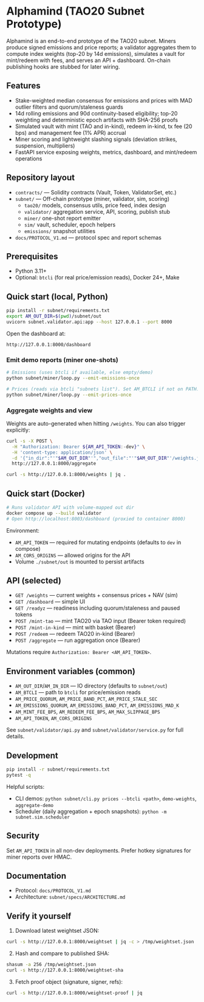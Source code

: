 # Alphamind (TAO20 Subnet Prototype)

Alphamind is an end-to-end prototype of the TAO20 subnet. Miners produce signed emissions and price reports; a validator aggregates them to compute index weights (top-20 by 14d emissions), simulates a vault for mint/redeem with fees, and serves an API + dashboard. On-chain publishing hooks are stubbed for later wiring.

## Features
- Stake-weighted median consensus for emissions and prices with MAD outlier filters and quorum/staleness guards
- 14d rolling emissions and 90d continuity-based eligibility; top-20 weighting and deterministic epoch artifacts with SHA-256 proofs
- Simulated vault with mint (TAO and in-kind), redeem in-kind, tx fee (20 bps) and management fee (1% APR) accrual
- Miner scoring and lightweight slashing signals (deviation strikes, suspension, multipliers)
- FastAPI service exposing weights, metrics, dashboard, and mint/redeem operations

## Repository layout
- `contracts/` — Solidity contracts (Vault, Token, ValidatorSet, etc.)
- `subnet/` — Off-chain prototype (miner, validator, sim, scoring)
  - `tao20/` models, consensus utils, price feed, index design
  - `validator/` aggregation service, API, scoring, publish stub
  - `miner/` one-shot report emitter
  - `sim/` vault, scheduler, epoch helpers
  - `emissions/` snapshot utilities
- `docs/PROTOCOL_V1.md` — protocol spec and report schemas

## Prerequisites
- Python 3.11+
- Optional: `btcli` (for real price/emission reads), Docker 24+, Make

## Quick start (local, Python)
```bash
pip install -r subnet/requirements.txt
export AM_OUT_DIR=$(pwd)/subnet/out
uvicorn subnet.validator.api:app --host 127.0.0.1 --port 8000
```

Open the dashboard at:
```
http://127.0.0.1:8000/dashboard
```

### Emit demo reports (miner one-shots)
```bash
# Emissions (uses btcli if available, else empty/demo)
python subnet/miner/loop.py --emit-emissions-once

# Prices (reads via btcli "subnets list"). Set AM_BTCLI if not on PATH.
python subnet/miner/loop.py --emit-prices-once
```

### Aggregate weights and view
Weights are auto-generated when hitting `/weights`. You can also trigger explicitly:
```bash
curl -s -X POST \
  -H "Authorization: Bearer ${AM_API_TOKEN:-dev}" \
  -H 'content-type: application/json' \
  -d '{"in_dir":"'"$AM_OUT_DIR"'","out_file":"'"$AM_OUT_DIR"'/weights.json","top_n":20}' \
  http://127.0.0.1:8000/aggregate

curl -s http://127.0.0.1:8000/weights | jq .
```

## Quick start (Docker)
```bash
# Runs validator API with volume-mapped out dir
docker compose up --build validator
# Open http://localhost:8003/dashboard (proxied to container 8000)
```
Environment:
- `AM_API_TOKEN` — required for mutating endpoints (defaults to `dev` in compose)
- `AM_CORS_ORIGINS` — allowed origins for the API
- Volume `./subnet/out` is mounted to persist artifacts

## API (selected)
- `GET /weights` — current weights + consensus prices + NAV (sim)
- `GET /dashboard` — simple UI
- `GET /readyz` — readiness including quorum/staleness and paused tokens
- `POST /mint-tao` — mint TAO20 via TAO input (Bearer token required)
- `POST /mint-in-kind` — mint with basket (Bearer)
- `POST /redeem` — redeem TAO20 in-kind (Bearer)
- `POST /aggregate` — run aggregation once (Bearer)

Mutations require `Authorization: Bearer <AM_API_TOKEN>`.

## Environment variables (common)
- `AM_OUT_DIR`/`AM_IN_DIR` — IO directory (defaults to `subnet/out`)
- `AM_BTCLI` — path to `btcli` for price/emission reads
- `AM_PRICE_QUORUM`, `AM_PRICE_BAND_PCT`, `AM_PRICE_STALE_SEC`
- `AM_EMISSIONS_QUORUM`, `AM_EMISSIONS_BAND_PCT`, `AM_EMISSIONS_MAD_K`
- `AM_MINT_FEE_BPS`, `AM_REDEEM_FEE_BPS`, `AM_MAX_SLIPPAGE_BPS`
- `AM_API_TOKEN`, `AM_CORS_ORIGINS`

See `subnet/validator/api.py` and `subnet/validator/service.py` for full details.

## Development
```bash
pip install -r subnet/requirements.txt
pytest -q
```

Helpful scripts:
- CLI demos: `python subnet/cli.py prices --btcli <path>`, `demo-weights`, `aggregate-demo`
- Scheduler (daily aggregation + epoch snapshots): `python -m subnet.sim.scheduler`

## Security
Set `AM_API_TOKEN` in all non-dev deployments. Prefer hotkey signatures for miner reports over HMAC.

## Documentation
- Protocol: `docs/PROTOCOL_V1.md`
- Architecture: `subnet/specs/ARCHITECTURE.md`

## Verify it yourself
1) Download latest weightset JSON:
```bash
curl -s http://127.0.0.1:8000/weightset | jq -c > /tmp/weightset.json
```
2) Hash and compare to published SHA:
```bash
shasum -a 256 /tmp/weightset.json
curl -s http://127.0.0.1:8000/weightset-sha
```
3) Fetch proof object (signature, signer, refs):
```bash
curl -s http://127.0.0.1:8000/weightset-proof | jq
```
